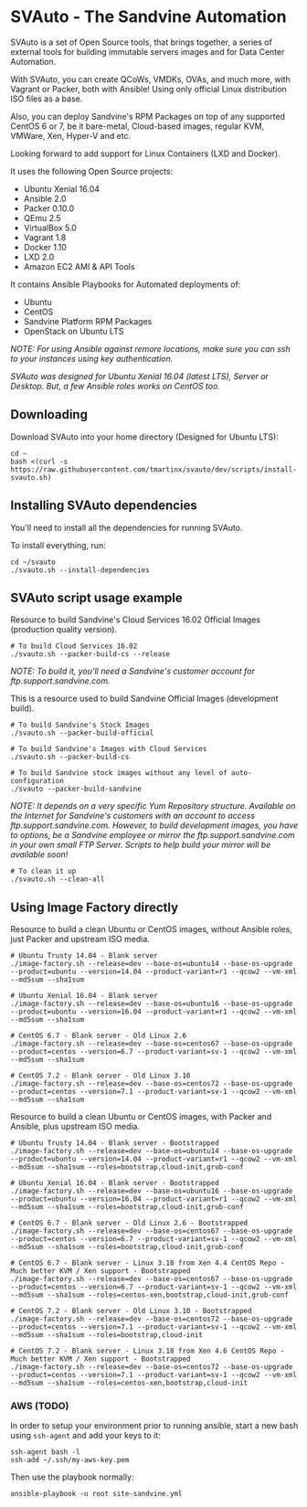 
# SVAuto - The Sandvine Automation

SVAuto is a set of Open Source tools, that brings together, a series of external tools for building immutable servers images and for Data Center Automation.

With SVAuto, you can create QCoWs, VMDKs, OVAs, and much more, with Vagrant or Packer, both with Ansible! Using only official Linux distribution ISO files as a base.

Also, you can deploy Sandvine's RPM Packages on top of any supported CentOS 6 or 7, be it bare-metal, Cloud-based images, regular KVM, VMWare, Xen, Hyper-V and etc.

Looking forward to add support for Linux Containers (LXD and Docker).

It uses the following Open Source projects:

* Ubuntu Xenial 16.04
* Ansible 2.0
* Packer 0.10.0
* QEmu 2.5
* VirtualBox 5.0
* Vagrant 1.8
* Docker 1.10
* LXD 2.0
* Amazon EC2 AMI & API Tools

It contains Ansible Playbooks for Automated deployments of:

* Ubuntu
* CentOS
* Sandvine Platform RPM Packages
* OpenStack on Ubuntu LTS

*NOTE: For using Ansible against remore locations, make sure you can ssh to your instances using key authentication.*

*SVAuto was designed for Ubuntu Xenial 16.04 (latest LTS), Server or Desktop. But, a few Ansible roles works on CentOS too.*

## Downloading

Download SVAuto into your home directory (Designed for Ubuntu LTS):

    cd ~
    bash <(curl -s https://raw.githubusercontent.com/tmartinx/svauto/dev/scripts/install-svauto.sh)

## Installing SVAuto dependencies

You'll need to install all the dependencies for running SVAuto.


To install everything, run:

    cd ~/svauto
    ./svauto.sh --install-dependencies

## SVAuto script usage example

Resource to build Sandvine's Cloud Services 16.02 Official Images (production quality version).

    # To build Cloud Services 16.02
    ./svauto.sh --packer-build-cs --release

*NOTE: To build it, you'll need a Sandvine's customer account for ftp.support.sandvine.com.*

This is a resource used to build Sandvine Official Images (development build).

    # To build Sandvine's Stock Images
    ./svauto.sh --packer-build-official

    # To build Sandvine's Images with Cloud Services
    ./svauto.sh --packer-build-cs

    # To build Sandvine stock images without any level of auto-configuration
    ./svauto --packer-build-sandvine

*NOTE: It depends on a very specific Yum Repository structure. Available on the Internet for Sandvine's customers with an account to access ftp.support.sandvine.com. However, to build development images, you have to options, be a Sandvine employee or mirror the ftp.support.sandvine.com in your own small FTP Server. Scripts to help build your mirror will be available soon!*

    # To clean it up
    ./svauto.sh --clean-all

## Using Image Factory directly

Resource to build a clean Ubuntu or CentOS images, without Ansible roles, just Packer and upstream ISO media.

    # Ubuntu Trusty 14.04 - Blank server
    ./image-factory.sh --release=dev --base-os=ubuntu14 --base-os-upgrade --product=ubuntu --version=14.04 --product-variant=r1 --qcow2 --vm-xml --md5sum --sha1sum
    
    # Ubuntu Xenial 16.04 - Blank server
    ./image-factory.sh --release=dev --base-os=ubuntu16 --base-os-upgrade --product=ubuntu --version=16.04 --product-variant=r1 --qcow2 --vm-xml --md5sum --sha1sum
    
    # CentOS 6.7 - Blank server - Old Linux 2.6
    ./image-factory.sh --release=dev --base-os=centos67 --base-os-upgrade --product=centos --version=6.7 --product-variant=sv-1 --qcow2 --vm-xml --md5sum --sha1sum
    
    # CentOS 7.2 - Blank server - Old Linux 3.10
    ./image-factory.sh --release=dev --base-os=centos72 --base-os-upgrade --product=centos --version=7.1 --product-variant=sv-1 --qcow2 --vm-xml --md5sum --sha1sum
    
Resource to build a clean Ubuntu or CentOS images, with Packer and Ansible, plus upstream ISO media.

    # Ubuntu Trusty 14.04 - Blank server - Bootstrapped
    ./image-factory.sh --release=dev --base-os=ubuntu14 --base-os-upgrade --product=ubuntu --version=14.04 --product-variant=r1 --qcow2 --vm-xml --md5sum --sha1sum --roles=bootstrap,cloud-init,grub-conf
    
    # Ubuntu Xenial 16.04 - Blank server - Bootstrapped
    ./image-factory.sh --release=dev --base-os=ubuntu16 --base-os-upgrade --product=ubuntu --version=16.04 --product-variant=r1 --qcow2 --vm-xml --md5sum --sha1sum --roles=bootstrap,cloud-init,grub-conf

    # CentOS 6.7 - Blank server - Old Linux 2.6 - Bootstrapped
    ./image-factory.sh --release=dev --base-os=centos67 --base-os-upgrade --product=centos --version=6.7 --product-variant=sv-1 --qcow2 --vm-xml --md5sum --sha1sum --roles=bootstrap,cloud-init,grub-conf
    
    # CentOS 6.7 - Blank server - Linux 3.18 from Xen 4.4 CentOS Repo - Much better KVM / Xen support - Bootstrapped
    ./image-factory.sh --release=dev --base-os=centos67 --base-os-upgrade --product=centos --version=6.7 --product-variant=sv-1 --qcow2 --vm-xml --md5sum --sha1sum --roles=centos-xen,bootstrap,cloud-init,grub-conf
    
    # CentOS 7.2 - Blank server - Old Linux 3.10 - Bootstrapped
    ./image-factory.sh --release=dev --base-os=centos72 --base-os-upgrade --product=centos --version=7.1 --product-variant=sv-1 --qcow2 --vm-xml --md5sum --sha1sum --roles=bootstrap,cloud-init
    
    # CentOS 7.2 - Blank server - Linux 3.18 from Xen 4.6 CentOS Repo - Much better KVM / Xen support - Bootstrapped
    ./image-factory.sh --release=dev --base-os=centos72 --base-os-upgrade --product=centos --version=7.1 --product-variant=sv-1 --qcow2 --vm-xml --md5sum --sha1sum --roles=centos-xen,bootstrap,cloud-init

### AWS (TODO)

In order to setup your environment prior to running ansible, start a new
bash using `ssh-agent` and add your keys to it:

    ssh-agent bash -l
    ssh-add ~/.ssh/my-aws-key.pem

Then use the playbook normally:

    ansible-playbook -u root site-sandvine.yml
